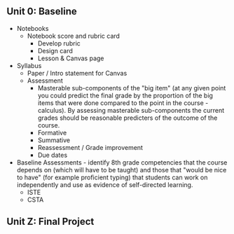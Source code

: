 ## Unit 0: Baseline

* Notebooks
  - Notebook score and rubric card
    - Develop rubric
    - Design card
    - Lesson & Canvas page
* Syllabus
  - Paper / Intro statement for Canvas
  - Assessment
    - Masterable sub-components of the "big item" (at any given point you could predict the final grade by the proportion of the big items that were done compared to the point in the course - calculus). By assessing masterable sub-components the current grades should be reasonable predicters of the outcome of the course.
    - Formative
    - Summative
    - Reassessment / Grade improvement
    - Due dates
* Baseline Assessments - identify 8th grade competencies that the course depends on (which will have to be taught) and those that "would be nice to have" (for example proficient typing) that students can work on independently and use as evidence of self-directed learning.
  - ISTE
  - CSTA

## Unit Z: Final Project
